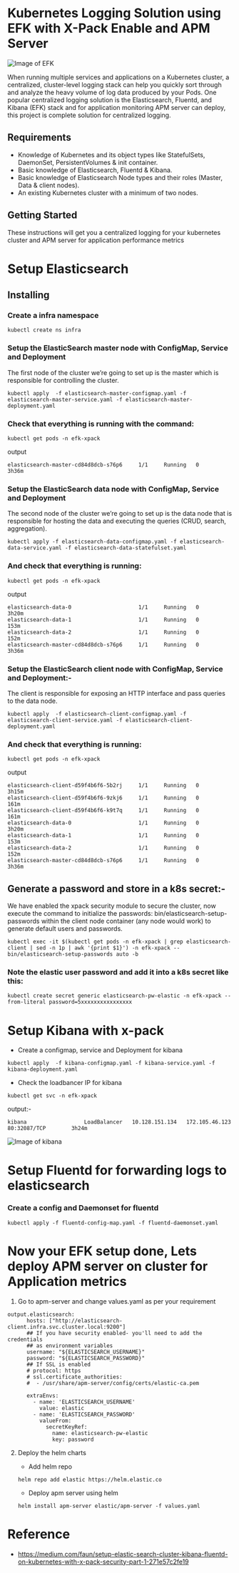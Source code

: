 # Kubernetes Logging Solution using EFK with X-Pack Enable and APM Server
![Image of EFK](https://miro.medium.com/max/610/0*r_NYvFLNCcI1TpJm.png)

When running multiple services and applications on a Kubernetes cluster, a centralized, cluster-level logging stack can help you quickly sort through and analyze the heavy volume of log data produced by your Pods. One popular centralized logging solution is the Elasticsearch, Fluentd, and Kibana (EFK) stack and for application monitoring APM server can deploy, this project is complete solution for centralized logging.

## Requirements
* Knowledge of Kubernetes and its object types like StatefulSets, DaemonSet, PersistentVolumes & init container.
* Basic knowledge of Elasticsearch, Fluentd & Kibana.
* Basic knowledge of Elasticsearch Node types and their roles (Master, Data & client nodes).
* An existing Kubernetes cluster with a minimum of two nodes.

## Getting Started
These instructions will get you a centralized logging for your kubernetes cluster and APM server for application performance metrics

# Setup Elasticsearch

## Installing

### Create a infra namespace

```
kubectl create ns infra
```
### Setup the ElasticSearch master node with ConfigMap, Service and Deployment
The first node of the cluster we’re going to set up is the master which is responsible for controlling the cluster.

```
kubectl apply  -f elasticsearch-master-configmap.yaml -f elasticsearch-master-service.yaml -f elasticsearch-master-deployment.yaml
```

### Check that everything is running with the command:

```
kubectl get pods -n efk-xpack
```
output

```
elasticsearch-master-cd84d8dcb-s76p6     1/1     Running   0          3h36m
```

### Setup the ElasticSearch data node with ConfigMap, Service and Deployment
The second node of the cluster we’re going to set up is the data node that is responsible for hosting the data and executing the queries (CRUD, search, aggregation).

```
kubectl apply -f elasticsearch-data-configmap.yaml -f elasticsearch-data-service.yaml -f elasticsearch-data-statefulset.yaml
```

### And check that everything is running:

```
kubectl get pods -n efk-xpack
```
output

```
elasticsearch-data-0                     1/1     Running   0          3h20m
elasticsearch-data-1                     1/1     Running   0          153m
elasticsearch-data-2                     1/1     Running   0          152m
elasticsearch-master-cd84d8dcb-s76p6     1/1     Running   0          3h36m
```

### Setup the ElasticSearch client node with ConfigMap, Service and Deployment:-
The client is responsible for exposing an HTTP interface and pass queries to the data node.

```
kubectl apply  -f elasticsearch-client-configmap.yaml -f elasticsearch-client-service.yaml -f elasticsearch-client-deployment.yaml
```
### And check that everything is running:

```
kubectl get pods -n efk-xpack
```
output

```
elasticsearch-client-d59f4b6f6-5b2rj     1/1     Running   0          3h15m
elasticsearch-client-d59f4b6f6-9zkj6     1/1     Running   0          161m
elasticsearch-client-d59f4b6f6-k9t7q     1/1     Running   0          161m
elasticsearch-data-0                     1/1     Running   0          3h20m
elasticsearch-data-1                     1/1     Running   0          153m
elasticsearch-data-2                     1/1     Running   0          152m
elasticsearch-master-cd84d8dcb-s76p6     1/1     Running   0          3h36m
```

## Generate a password and store in a k8s secret:-
We have enabled the xpack security module to secure the cluster, now execute the command to initialize the passwords: bin/elasticsearch-setup-passwords within the client node container (any node would work) to generate default users and passwords.

```
kubectl exec -it $(kubectl get pods -n efk-xpack | grep elasticsearch-client | sed -n 1p | awk '{print $1}') -n efk-xpack -- bin/elasticsearch-setup-passwords auto -b
```

### Note the elastic user password and add it into a k8s secret like this:

```
kubectl create secret generic elasticsearch-pw-elastic -n efk-xpack --from-literal password=5xxxxxxxxxxxxxxxx
```

# Setup Kibana with x-pack

* Create a configmap, service and Deployment for kibana

```
kubectl apply  -f kibana-configmap.yaml -f kibana-service.yaml -f kibana-deployment.yaml
```
* Check the loadbancer IP for kibana

```
kubectl get svc -n efk-xpack
```
output:-

```
kibana                  LoadBalancer   10.128.151.134   172.105.46.123   80:32087/TCP        3h24m
```
 
![Image of kibana](https://user-images.githubusercontent.com/25181823/75794153-64e05380-5d3e-11ea-9569-8cef5c16821c.png)


# Setup Fluentd for forwarding logs to elasticsearch

### Create a config and Daemonset for fluentd

```
kubectl apply -f fluentd-config-map.yaml -f fluentd-daemonset.yaml
```

# Now your EFK setup done, Lets deploy APM server on cluster for Application metrics 

1. Go to apm-server and change values.yaml as per your requirement

```
output.elasticsearch:
      hosts: ["http://elasticsearch-client.infra.svc.cluster.local:9200"]
      ## If you have security enabled- you'll need to add the credentials
      ## as environment variables
      username: "${ELASTICSEARCH_USERNAME}"
      password: "${ELASTICSEARCH_PASSWORD}"
      ## If SSL is enabled
      # protocol: https
      # ssl.certificate_authorities:
      #  - /usr/share/apm-server/config/certs/elastic-ca.pem

      extraEnvs:
        - name: 'ELASTICSEARCH_USERNAME'
          value: elastic
        - name: 'ELASTICSEARCH_PASSWORD'
          valueFrom:
            secretKeyRef:
              name: elasticsearch-pw-elastic
              key: password
```

2. Deploy the helm charts

    * Add helm repo
    
    ```
    helm repo add elastic https://helm.elastic.co
    ```
    * Deploy apm server using helm
    
    ```
    helm install apm-server elastic/apm-server -f values.yaml
    ```

# Reference

* https://medium.com/faun/setup-elastic-search-cluster-kibana-fluentd-on-kubernetes-with-x-pack-security-part-1-271e57c2fe19
